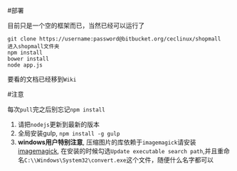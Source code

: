 #部署

目前只是一个空的框架而已，当然已经可以运行了

```
git clone https://username:password@bitbucket.org/ceclinux/shopmall
进入shopmall文件夹
npm install
bower install
node app.js
```

要看的文档已经移到`Wiki`

#注意

每次`pull`完之后别忘记`npm install`

1. 请把`nodejs`更新到最新的版本
2. 全局安装gulp, `npm install -g gulp`
3. **windows用户特别注意**, 压缩图片的库依赖于`imagemagick`请安装[imagemagick](http://www.imagemagick.org/download/binaries/ImageMagick-6.8.8-8-Q16-x64-dll.exe), 在安装的时候勾选` Update executable search path `,并且重命名`C:\\Windows\System32\convert.exe`这个文件，随便什么名字都可以

